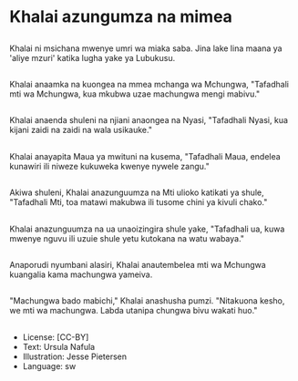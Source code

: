 # Khalai azungumza na mimea

##
Khalai ni msichana mwenye umri wa miaka saba. Jina lake lina maana ya 'aliye mzuri' katika lugha yake ya Lubukusu.

##
Khalai anaamka na kuongea na mmea mchanga wa Mchungwa, "Tafadhali mti wa Mchungwa, kua mkubwa uzae machungwa mengi mabivu."

##
Khalai anaenda shuleni na njiani anaongea na Nyasi, "Tafadhali Nyasi, kua kijani zaidi na zaidi na wala usikauke."

##
Khalai anayapita Maua ya mwituni na kusema, "Tafadhali Maua, endelea kunawiri ili niweze kukuweka kwenye nywele zangu."

##
Akiwa shuleni, Khalai anazunguumza na Mti ulioko katikati ya shule, "Tafadhali Mti, toa matawi makubwa ili tusome chini ya kivuli chako."

##
Khalai anazunguumza na ua unaoizingira shule yake, "Tafadhali ua, kuwa mwenye nguvu ili uzuie shule yetu kutokana na watu wabaya."

##
Anaporudi nyumbani alasiri, Khalai anautembelea mti wa Mchungwa kuangalia kama machungwa yameiva.

##
"Machungwa bado mabichi," Khalai anashusha pumzi. "Nitakuona kesho, we mti wa machungwa. Labda utanipa chungwa bivu wakati huo."

##
* License: [CC-BY]
* Text: Ursula Nafula
* Illustration: Jesse Pietersen
* Language: sw
